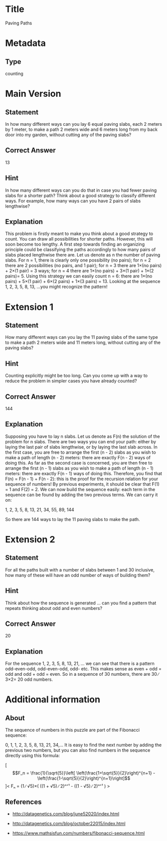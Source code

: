 # Title

Paving Paths

# Metadata

## Type

counting

# Main Version

## Statement

In how many different ways can you lay 6 equal paving slabs, each 2 meters by 1 meter, to make a path 2 meters wide and 6 meters long from my back door into my garden, without cutting any of the paving slabs?

## Correct Answer

13

## Hint

In how many different ways can you do that in case you had fewer paving slabs for a shorter path? Think about a good strategy to classify different ways. For example, how many ways can you have 2 pairs of slabs lengthwise?

## Explanation

This problem is firstly meant to make you think about a good strategy to count. You can draw all possibilities for shorter paths. However, this will soon become too lengthy. A first step towards finding an organizing principle could be classifying the paths accordingly to how many pairs of 
slabs placed lengthwise there are. Let us denote as n the number of paving slabs.
For n = 1, there is clearly only one possibility (no pairs); for n = 2 there are 2 possibilities (no pairs, and 1 pair); for n = 3 there are 1×(no pairs) + 2×(1 pair) = 3 ways; for n = 4 there are 1×(no pairs) + 3×(1 pair) + 1×(2 pairs)= 5. Using this strategy we can easily count n = 6: there are 1×(no pairs) + 5×(1 pair) + 6×(2 pairs) + 1×(3 pairs) = 13. Looking at the sequence 1, 2, 3, 5, 8, 13, …you might recognize the pattern!

# Extension 1

## Statement

How many different ways can you lay the 11 paving slabs of the same type to make a path 2 meters wide and 11 meters long, without cutting any of the paving slabs?

## Hint

Counting explicitly might be too long. Can you come up with a way to reduce the problem in simpler cases you have already counted?

## Correct Answer

144

## Explanation

Supposing you have to lay n slabs. Let us denote as F(n) the solution of the problem for n slabs. There are two ways you can end your path: either by laying the last pair of slabs lengthwise, or by laying the last slab across. In the first case, you are free to arrange the first (n - 2) slabs as you wish to make a path of length (n - 2) meters: there are exactly F(n - 2) ways of doing this. As far as the second case is concerned, you are then free to arrange the first (n - 1) slabs as you wish to make a path of length (n - 1) meters: there are exactly F(n - 1) ways of doing this. Therefore, you find that F(n) = F(n - 1) + F(n - 2): this is the proof for the recursion relation for your sequence of numbers! By previous experiments, it should be clear that F(1) = 1 and F(2) = 2.
We can now build the sequence easily: each term in the sequence can be found by adding the two previous terms. We can carry it on:

1, 2, 3, 5, 8, 13, 21, 34, 55, 89, 144

So there are 144 ways to lay the 11 paving slabs to make the path.

# Extension 2

## Statement

For all the paths built with a number of slabs between 1 and 30 inclusive, how many of these will have an odd number of ways of building them?

## Hint

Think about how the sequence is generated … can you find a pattern that repeats thinking about odd and even numbers?

## Correct Answer

20

## Explanation

For the sequence 1, 2, 3, 5, 8, 13, 21, … we can see that there is a pattern odd-even-odd, odd-even-odd, odd- etc. This makes sense as even + odd = odd and odd + odd = even. So in a sequence of 30 numbers, there are 30 ∕ 3×2= 20 odd numbers.

# Additional information

## About

The sequence of numbers in this puzzle are part of the Fibonacci sequence: 

0, 1, 1, 2, 3, 5, 8, 13, 21, 34,... It is easy to find the next number by adding the previous two numbers, but you can also find numbers in the sequence directly using this formula:

\[$$F_n = \frac{1}{\sqrt{5}}\left[ \left(\frac{1+\sqrt{5}}{2}\right)^{n+1} - \left(\frac{1-\sqrt{5}}{2}\right)^{n+1}\right]$$\]\< Fₙ = (1 ∕ √5)×( ((1 + √5) ∕ 2)ⁿ⁺¹ - ((1 - √5) ∕ 2)ⁿ⁺¹ ) \>

## References

* http://datagenetics.com/blog/june52020/index.html

* http://datagenetics.com/blog/october22015/index.html

* https://www.mathsisfun.com/numbers/fibonacci-sequence.html

